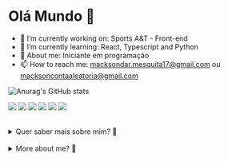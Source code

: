 # Olá Mundo 👋


- 🔭 I’m currently working on: Sports A&T - Front-end
- 🌱 I’m currently learning: React, Typescript and Python
- 💬 About me: Iniciante em programação 
- 📫 How to reach me: macksondar.mesquita17@gmail.com ou macksoncontaaleatoria@gmail.com

![Anurag's GitHub stats](https://github-readme-stats.vercel.app/api?username=MacksonMesquita&show_icons=true&theme=radical)

![](https://img.shields.io/badge/Python-3776AB?style=for-the-badge&logo=python&logoColor=white) 
  ![](https://img.shields.io/badge/HTML-239120?style=for-the-badge&logo=html5&logoColor=white)
  ![](https://img.shields.io/badge/CSS-239120?&style=for-the-badge&logo=css3&logoColor=white)
  ![](https://img.shields.io/badge/JavaScript-323330?style=for-the-badge&logo=javascript&logoColor=F7DF1E)
  ![](https://img.shields.io/badge/React-20232A?style=for-the-badge&logo=react&logoColor=61DAFB)
  ![](https://img.shields.io/badge/TypeScript-007ACC?style=for-the-badge&logo=typescript&logoColor=white)
<br>
<br>
<details>
<summary> Quer saber mais sobre mim? 💬 </summary>
<br>
Quem sou eu!
<br><br>
Me chamo Mackson da Rocha Mesquita, tenho 18 anos e moro em Itatiba, São Paulo.
  <br>
Estudo Análise e Desenvolvimento de Sistemas na Universidade São Francisco. 
  <br>
  <br>
A pouco tempo, iniciei minha carreira como programador e embora ainda tente me achar,
  <br>
nas inúmeras derivações e nichos do mercado de TI, me aproximei do mercado de front-end. 
  <br>
Tenho uma breve experiência como QA e continuo a desenvolver minhas habilidades 
  <br>
como programador, extraindo o melhor dos dois mundos. Atualmente, estudo React e Next, 
  <br>
com a linguagem TypeScript e um pouco de Phyton. 
  <br>
  <br>
Sempre gostei de computadores, jogos e tecnologia, e embora na época apenas como consumidor, 
  <br>
me identifiquei com o mundo da programação, e desde então
  <br>
dedico algumas horas do meu dia, a me aprofundar 
  <br>
em desenvolvimento de software de um modo global.
</details>

<br>

<details>
<summary> More about me? 💬 </summary>
<br>
Who i am!
<br><br>
My name is Mackson Mesquita, i'm 18 and live in Itatiba, a city in the interior of São Paulo.
  <br>
I study systems analysis and development in a university of São Francisco. 
  <br>
  <br>
Not long ago, I started my career as a programmer and although I still try to find myself,,
  <br>
in the numerous derivations and niches of the IT market, I approached the front-end market. 
  <br>
I have a brief experience as a QA and continue to develop my skills
  <br>
as a programmer, getting the best of both worlds. I currently study React and Next, 
  <br>
with TypeScript and some Python in the back-and side. 
  <br>
  <br>
I always liked computers, games and technology, and although only as a consumer, 
  <br>
i identified myself with the world of programming, and since then
  <br>
i dedicate a few hours of my day to deepen myself
  <br>
in software development on a globally mode.
</details>

